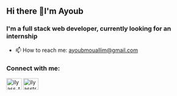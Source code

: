 ## Hi there 👋I'm Ayoub

### I'm a full stack web developer, currently looking for an internship


- 📫 How to reach me: [ayoubmouallim@gmail.com](ayoubmouallim@gmail.com)

### Connect with me:

<a href="https://twitter.com/Mouallimm" target="blank"><img align="center" src="https://cdn.jsdelivr.net/npm/simple-icons@3.0.1/icons/twitter.svg" alt="ilyass_trh" height="30" width="40" /></a>
<a href="https://www.linkedin.com/in/ayoub-mouallim-a73180b3/" target="blank"><img align="center" src="https://cdn.jsdelivr.net/npm/simple-icons@3.0.1/icons/linkedin.svg" alt="ilyasstrh" height="30" width="40" /></a>
